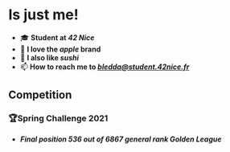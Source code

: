 
# Is just me!

- 🎓 **Student at *42 Nice***
- 🍎 **I love the *apple* brand**
- 🍣 **I also like *sushi***
- 📫 **How to reach me to *bledda@student.42nice.fr***

## Competition

###  🏆Spring Challenge 2021

 -  ***Final position 536 out of 6867 general rank Golden League***
